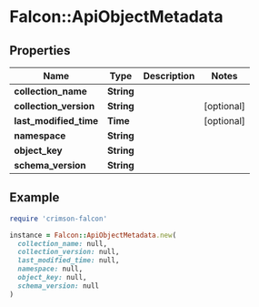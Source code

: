 # Falcon::ApiObjectMetadata

## Properties

| Name | Type | Description | Notes |
| ---- | ---- | ----------- | ----- |
| **collection_name** | **String** |  |  |
| **collection_version** | **String** |  | [optional] |
| **last_modified_time** | **Time** |  | [optional] |
| **namespace** | **String** |  |  |
| **object_key** | **String** |  |  |
| **schema_version** | **String** |  |  |

## Example

```ruby
require 'crimson-falcon'

instance = Falcon::ApiObjectMetadata.new(
  collection_name: null,
  collection_version: null,
  last_modified_time: null,
  namespace: null,
  object_key: null,
  schema_version: null
)
```

